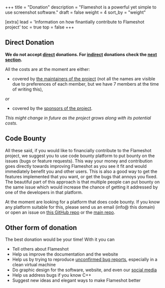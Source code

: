 +++
title = "Donation"
description = "Flameshot is a powerful yet simple to use screenshot software."
draft = false
weight = 4
sort_by = "weight"

[extra]
lead = 'Information on how finantially contribute to Flameshot project'
toc = true
top = false
+++

## Direct Donation

**We do not accept <u>direct</u> donations. For <u>indirect</u> donations check the [next section](#code-bounty).**

All the costs are at the moment are either:

- covered by [the maintainers of the project](https://github.com/orgs/flameshot-org/people) (not all the names are visible due to preferences of each member, but we have 7 members at the time of writing this),

*or*

- covered by the [sponsors of the project](https://flameshot.org/#sponsors).

_This might change in future as the project grows along with its potential costs._

## Code Bounty

All these said, if you would like to financially contribute to the Flameshot project, we suggest you to use code bounty platform to put bounty on the issues (bugs or feature requests). This way your money and contribution goes directly towards improving Flameshot as you see it fit and would immediately benefit you and other users. This is also a good way to get the features implemented that you want, or get the bugs that annoys you fixed. The beautiful part of this approach is that multiple people can put bounty on the same issue which would increase the chance of getting it addressed by one of the developers in that platform.

At the moment are looking for a platform that does code bounty. If you know any platform suitable for this, please send us an email (info@ this domain) or open an issue on [this GitHub repo](https://github.com/flameshot-org/flameshot-org.github.io/issues/) or the [main repo](https://github.com/flameshot-org/flameshot/issues/).

## Other form of donation

The best donation would be your time! With it you can

- Tell others about Flameshot
- Help us improve the documentation and the website
- Help us by trying to reproduce [unconfirmed bug reports](https://github.com/flameshot-org/flameshot/issues?q=is%3Aopen+is%3Aissue+label%3A%22Unconfirmed+Bug%22), especially in a clean virtual machine
- Do graphic design for the software, website, and even our [social media](https://fosstodon.org/@flameshot) 
- Help us address bugs if you know C++
- Suggest new ideas and elegant ways to make Flameshot better
